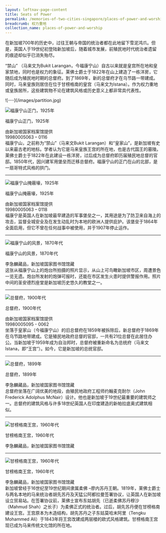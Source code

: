 ```yaml
---
layout: leftnav-page-content
title: Seats of Power
permalink: /memories-of-two-cities-singapore/places-of-power-and-worship/seats-of-power/
breadcrumb: 权力重地
collection_name: places-of-power-and-worship
---
```

在新加坡700年的历史中，过往王朝与帝国的统治者都在此地留下雪泥鸿爪。但是，英国人于19世纪初登陆新加坡后，随着城市发展，前殖民地时代统治者遗留的痕迹却似乎已消失殆尽。

“禁山” （马来文为Bukit Larangan，今福康宁山）自古以来就是皇宫所在地和皇家禁地，同时也是权力的象征。莱佛士爵士于1822年在山上建造了一栋洋房，它随后成为殖民地时期的总督府。到了1869年，新的总督府才在乌节路一带建成。同时，马来皇族则居住在位于甘榜格南的皇宫（马来文为Istana）。作为权力重地或皇族居所，这些建筑物不论在建筑风格或历史意义上都非常具代表性。
<p></p>
![---](/images/partition.jpg)

![福康宁山正门，1925年](/images/power-and-worship/Sub1-1-fort-canning-entrance-cr.jpg)
<div class="custom-caption">
<div><p>福康宁山正门，1925年</p></div>
<div>由新加坡国家档案馆提供</div>
<div>19980005063 – 0116</div>
</div>
福康宁山，之前称为“禁山”（马来文Bukit Larangan）和“皇家山”，是新加坡有史以来最古老的地标。学者认为它是马来皇族王宫的所在地，也是古代国王的墓陵。莱佛士爵士于1822年在此建设一栋洋房，过后成为总督府即历届殖民地总督的官邸。1850年代，因兴建军用堡垒而迁移总督府。福康宁山的正门在山的北部，是一扇哥特式风格的拱门。
<p></p>
<p></p>
<hr>

![福康宁山掩蔽壕，1925年](/images/power-and-worship/Sub1-2-bunker-at-fort-canning-cr.jpg)
<div class="custom-caption">
<div><p>福康宁山掩蔽壕，1925年</p></div>
<div>由新加坡国家档案馆提供</div>
<div>19980005063 – 0118</div>
</div>
福康宁是英国人在新加坡最早建造的军事堡垒之一，其用途是为了防卫来自海上的攻击，监督全城安全及在发生动乱时为本地的欧洲人提供庇护。该堡垒于1864年全面启用，但它不曾在任何战事中被使用，并于1907年停止运作。
<p></p>
<p></p>
<hr>

![福康宁山的风景，1870年代](/images/power-and-worship/Sub1-3-view-of-town-from-fort-canning-hill.jpg)
<div class="custom-caption">
<div><p>福康宁山的风景，1870年代</p></div>
<div>李急麟藏品，新加坡国家图书馆馆藏</div>
</div>
这张从福康宁山上的炮台所拍摄的照片显示，从山上可鸟瞰新加坡市区，周遭景色一览无遗。炮台所发射的炮弹可报时，还能在市区发生火患时提供警报作用。照片中间的圣安德烈座堂是新加坡历史悠久的教堂之一。 
<p></p>
<p></p>
<hr>

![总督府，1900年代](/images/power-and-worship/Sub1-5-government-house.jpg)
<div class="custom-caption">
<div><p>总督府，1900年代</p></div>
<div>由新加坡国家档案馆提供</div>
<div>19980005095 - 0062</div>
</div>
坐落于皇家山（今福康宁山）的旧总督府在1859年被拆除后，新总督府于1869年在乌节路地带建成。它是殖民地政府总督的官邸，一共有21位总督在此居住办公。当新加坡于1959年成为自治邦时，总督府被重新命名为总统府（马来文Istana，即“王宫”）。如今，它是新加坡的总统官邸。
<p></p>
<p></p>
<hr>

![总督府，1899年](/images/power-and-worship/Sub1-7-government-house.jpg)
<div class="custom-caption">
<div><p>总督府，1899年</p></div>
<div>李急麟藏品，新加坡国家图书馆馆藏</div>
</div>
总督府坐落在广阔优美的地段，由殖民地政府工程师约翰麦克耐尔（John Frederick Adolphus McNair）设计。他也是新加坡于19世纪最重要的建筑师之一。总督府的建筑风格与许多18世纪英国人在印度建造的新帕拉底奥式建筑相似。
<p></p>
<p></p>
<hr>

![甘榜格南王宫，1960年代](/images/power-and-worship/Sub1-10-istana-kampong-glam-cr.jpg)
<div class="custom-caption">
<div><p>甘榜格南王宫，1960年代</p></div>
<div>李急麟藏品，新加坡国家图书馆馆藏</div>
</div>
<hr>

![甘榜格南王宫，1960年代](/images/power-and-worship/Sub1-11-istana-kampong-glam-cr.jpg)
<div class="custom-caption">
<div><p>甘榜格南王宫，1960年代</p></div>
<div>李急麟藏品，新加坡国家图书馆馆藏</div>
</div>
新加坡曾经于16世纪至19世纪期间隶属柔佛 –廖内苏丹王朝。1819年，莱佛士爵士与两名本地的马来统治者胡先苏丹及天猛公阿都拉曼签署协议，让英国人在新加坡设立贸易站。在签署协议前，莱佛士宣布东姑胡先（已逝柔佛苏丹穆沙（Mahmud Shah）之长子）为柔佛正式的统治者。过后，胡先苏丹便在甘榜格南建设王宫。王宫原本为木造结构，胡先苏丹之子东姑莫哈末阿里（Tengku Mohammed Ali）于1843年将王宫改建成两层楼的欧式风格建筑。甘榜格南王宫现已成为马来传统文化馆的所在地。
<p></p>
<p></p>
